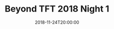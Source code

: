 ---
title: "Beyond TFT 2018 Night 1"

date: 2018-11-24T20:00:00
location: Wrestle Factory, Philadelphia, PA
cagematch: https://www.cagematch.net/?id=1&nr=216291
---
